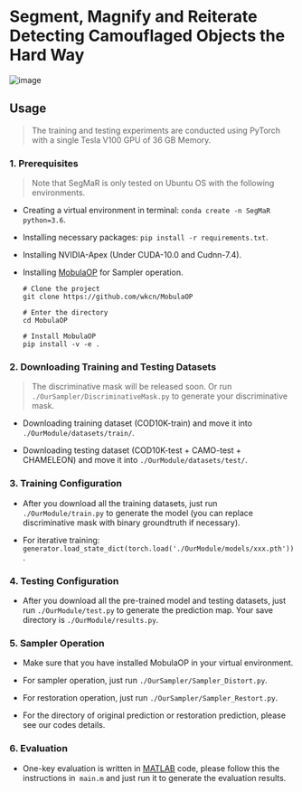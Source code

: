 # Segment, Magnify and Reiterate Detecting Camouflaged Objects the Hard Way

![image](https://github.com/YAOSL98/Segment-Magnify-and-Reiterate-Detecting-Camouflaged-Objects-the-Hard-Way/blob/main/Images/overview.jpg)
## Usage

> The training and testing experiments are conducted using PyTorch with a single Tesla V100 GPU of 36 GB Memory.

### 1. Prerequisites
> Note that SegMaR is only tested on Ubuntu OS with the following environments. 

- Creating a virtual environment in terminal: `conda create -n SegMaR python=3.6`.

- Installing necessary packages: `pip install -r requirements.txt`.

- Installing NVIDIA-Apex (Under CUDA-10.0 and Cudnn-7.4).

- Installing [MobulaOP](https://github.com/wkcn/mobulaop) for Sampler operation.
  ```
  # Clone the project
  git clone https://github.com/wkcn/MobulaOP
  
  # Enter the directory
  cd MobulaOP
  
  # Install MobulaOP
  pip install -v -e .

### 2. Downloading Training and Testing Datasets
> The discriminative mask will be released soon. Or run `./OurSampler/DiscriminativeMask.py` to generate your discriminative mask.

- Downloading training dataset (COD10K-train) and move it into `./OurModule/datasets/train/`.

- Downloading testing dataset (COD10K-test + CAMO-test + CHAMELEON) and move it into `./OurModule/datasets/test/`.

### 3. Training Configuration
- After you download all the training datasets, just run `./OurModule/train.py` to generate the model (you can replace discriminative mask with binary groundtruth if necessary).

- For iterative training: `generator.load_state_dict(torch.load('./OurModule/models/xxx.pth'))`.

### 4. Testing Configuration
- After you download all the pre-trained model and testing datasets, just run `./OurModule/test.py` to generate the prediction map. Your save directory is `./OurModule/results.py`.

### 5. Sampler Operation
- Make sure that you have installed MobulaOP in your virtual environment.

- For sampler operation, just run `./OurSampler/Sampler_Distort.py`.

- For restoration operation, just run `./OurSampler/Sampler_Restort.py`.

- For the directory of original prediction or restoration prediction, please see our codes details.

### 6. Evaluation

- One-key evaluation is written in [MATLAB](https://github.com/DengPingFan/CODToolbox) code, please follow this the instructions in` main.m` and just run it to generate the evaluation results.
